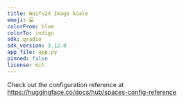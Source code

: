```yaml
---
title: Waifu2X Image Scale
emoji: 💻
colorFrom: blue
colorTo: indigo
sdk: gradio
sdk_version: 3.12.0
app_file: app.py
pinned: false
license: mit
---
```


Check out the configuration reference at https://huggingface.co/docs/hub/spaces-config-reference
